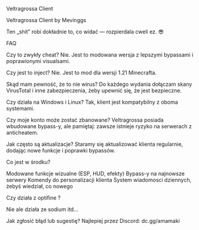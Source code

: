 Veltragrossa Client

Veltragrossa Client by Mevinggs

Ten „shit” robi dokładnie to, co widać — rozpierdala cweli ez. 😎

FAQ

Czy to zwykły cheat?
Nie. Jest to modowana wersja z lepszymi bypassami i poprawionymi visualsami.

Czy jest to inject?
Nie. Jest to mod dla wersji 1.21 Minecrafta.

Skąd mam pewność, że to nie wirus?
Do każdego wydania dołączam skany VirusTotal i inne zabezpieczenia, żeby upewnić się, że jest bezpieczne.

Czy działa na Windows i Linux?
Tak, klient jest kompatybilny z oboma systemami.

Czy moje konto może zostać zbanowane?
Veltragrossa posiada wbudowane bypass-y, ale pamiętaj: zawsze istnieje ryzyko na serwerach z anticheatem.

Jak często są aktualizacje?
Staramy się aktualizować klienta regularnie, dodając nowe funkcje i poprawki bypassów.

Co jest w środku?

Modowane funkcje wizualne (ESP, HUD, efekty)
Bypass-y na najnowsze serwery
Komendy do personalizacji klienta
System wiadomosci dziennych, żebyś wiedział, co nowego

Czy działa z optifine ?

Nie ale działa ze sodium itd...

Jak zgłosić błąd lub sugestię?
Najlepiej przez Discord: dc.gg/amamaki
